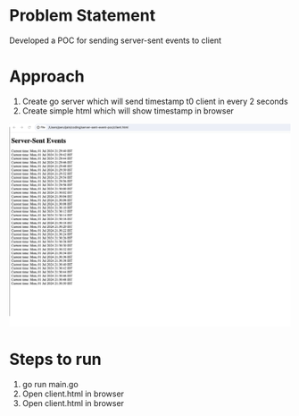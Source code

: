 # Problem Statement
Developed a POC for sending server-sent events to client

# Approach

1. Create go server which will send timestamp t0 client in every 2 seconds
2. Create simple html which will show timestamp in browser

![alt text](image.png)

# Steps to run

1. go run main.go
2. Open client.html in browser
2. Open client.html in browser